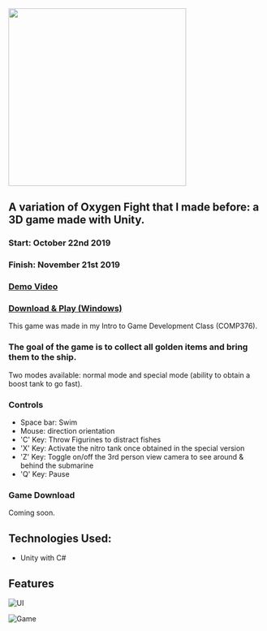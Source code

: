<img width="350" src="https://user-images.githubusercontent.com/37888675/68645987-c65a8900-04e7-11ea-861a-817ea1b32f5c.png">

## A variation of Oxygen Fight that I made before: a 3D game made with Unity.

### Start: October 22nd 2019

### Finish: November 21st 2019

### <a href="https://www.youtube.com/watch?v=Mu9Wsd-A6Co" target="_blank">Demo Video</a>

### [Download & Play (Windows)](http://www.mediafire.com/file/klqoceywm8r2ppv/Golden_Sea_Setup_%2528x86%2529.exe/file)

This game was made in my Intro to Game Development Class (COMP376).

### The goal of the game is to collect all golden items and bring them to the ship.

Two modes available: normal mode and special mode (ability to obtain a boost tank to go fast).

### Controls

- Space bar: Swim
- Mouse: direction orientation
- 'C' Key: Throw Figurines to distract fishes
- 'X' Key: Activate the nitro tank once obtained in the special version
- 'Z' Key: Toggle on/off the 3rd person view camera to see around & behind the submarine
- 'Q' Key: Pause

### Game Download

Coming soon.

<h2>Technologies Used:</h2>

- Unity with C#

<h2>Features</h2>

![UI](https://user-images.githubusercontent.com/37888675/68981554-ca312880-07d1-11ea-80c8-333b7962ce1e.png)

![Game](https://user-images.githubusercontent.com/37888675/68981555-ca312880-07d1-11ea-9a45-7ef6f5004edb.png)

